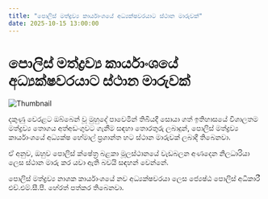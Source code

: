```yaml
---
title: "පොලිස් මත්ද්‍රව්‍ය කාර්යාංශයේ අධ්‍යක්ෂවරයාට ස්ථාන මාරුවක්"
date: 2025-10-15 13:00:00
---
```


# පොලිස් මත්ද්‍රව්‍ය කාර්යාංශයේ අධ්‍යක්ෂවරයාට ස්ථාන මාරුවක්

![Thumbnail](https://helakuru.sgp1.cdn.digitaloceanspaces.com/esana/images/lib/srilanka-police[1].jpg)

දකුණු වෙරළට ඔබ්බෙන් වූ මුහුදේ පාවෙමින් තිබියදී සොයා ගත් ඉතිහාසයේ විශාලතම මත්ද්‍රව්‍ය තොගය අත්අඩංගුවට ගැනීම සඳහා තොරතුරු ලබාදුන්, පොලිස් මත්ද්‍රව්‍ය කාර්යාංශයේ අධ්‍යක්ෂ හේමාල් ප්‍රශාන්ත හට ස්ථාන මාරුවක් ලබාදී තිබෙනවා.

ඒ අනුව, ඔහුව පොලිස් ක්ෂේත්‍ර බළකා මූලස්ථානයේ වැඩබලන අණදෙන නිලධාරියා ලෙස ස්ථාන මාරු කර යවා ඇති බවයි සඳහන් වෙන්නේ.

පොලිස් මත්ද්‍රව්‍ය නාශක කාර්යාංශයේ නව අධ්‍යක්ෂවරයා ලෙස ජ්‍යෙෂ්ඨ පොලිස් අධිකාරී එච්.එම්.සී.පී. හේරත් පත්කර තිබෙනවා.


